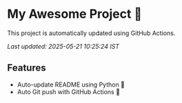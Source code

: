 # My Awesome Project 🚀

This project is automatically updated using GitHub Actions.

_Last updated: 2025-05-21 10:25:24 IST_

## Features
- Auto-update README using Python 🐍
- Auto Git push with GitHub Actions 🤖
